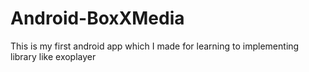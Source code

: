 # Android-BoxXMedia
This is my first android app which I made for learning to implementing library like exoplayer
